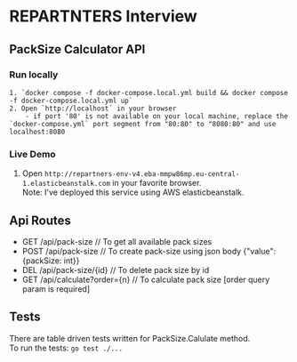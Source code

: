 # REPARTNTERS Interview

## PackSize Calculator API

### Run locally
    1. `docker compose -f docker-compose.local.yml build && docker compose -f docker-compose.local.yml up`
    2. Open `http://localhost` in your browser
        - if port '80' is not available on your local machine, replace the `docker-compose.yml` port segment from "80:80" to "8080:80" and use localhost:8080

### Live Demo
1. Open `http://repartners-env-v4.eba-mmpw86mp.eu-central-1.elasticbeanstalk.com` in your favorite browser.   
Note: I've deployed this service using AWS elasticbeanstalk.

## Api Routes
- GET   /api/pack-size  // To get all available pack sizes
- POST  /api/pack-size  // To create pack-size using json body {"value": {packSize: int}}
- DEL   /api/pack-size/{id} // To delete pack size by id
- GET   /api/calculate?order={n} // To calculate pack size [order query param is required]

## Tests
There are table driven tests written for PackSize.Calulate method.   
To run the tests: `go test ./...`